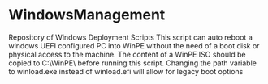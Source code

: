 # WindowsManagement
Repository of Windows Deployment Scripts
This script can auto reboot a windows UEFI configured PC into WinPE without the need of a boot disk or physical access to the machine. 
The content of a WinPE ISO should be copied to C:\WinPE\ before running this script.
Changing the path variable to winload.exe instead of winload.efi will allow for legacy boot options  
